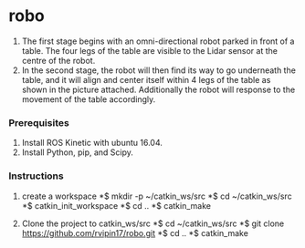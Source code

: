 # robo
1) The first stage begins with an omni-directional robot parked in front of a table. The four legs of the table are visible to the Lidar sensor at the centre of the robot.
2) In the second stage, the robot will then find its way to go underneath the table, and it will align and center itself within 4 legs of the table as shown in the picture attached. Additionally the robot will response to the movement of the table accordingly.

### Prerequisites

1) Install ROS Kinetic with ubuntu 16.04.
2) Install Python, pip, and Scipy.

### Instructions

1) create a workspace
   *$ mkdir -p ~/catkin_ws/src
   *$ cd ~/catkin_ws/src
   *$ catkin_init_workspace
   *$ cd ..
   *$ catkin_make
   
2) Clone the project to catkin_ws/src
   *$ cd ~/catkin_ws/src
   *$ git clone https://github.com/rvipin17/robo.git
   *$ cd ..
   *$ catkin_make
